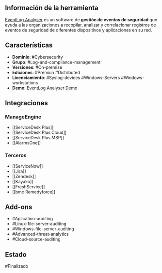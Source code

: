 ## Información de la herramienta

[EventLog Analyser](https://www.manageengine.com/products/eventlog/help/StandaloneManagedServer-UserGuide/what-is-in.html) es un software de **gestión de eventos de seguridad** que ayuda a las organizaciones a recopilar, analizar y correlacionar registros de eventos de seguridad de diferentes dispositivos y aplicaciones en su red.

## Características

+ **Dominio**: #Cybersecurity 
+ **Grupo**: #Log-and-compliance-management
+ **Versiones**: #On-premise 
+ **Ediciones**: #Premiun #Distributed 
+ **Licenciamiento**: #Syslog-devices #Windows-Servers #Windows-workstations
+ **Demo**: [EventLog Analyser Demo](https://demo.eventloganalyzer.com/event/index2.do?url=emberapp#/home)
## Integraciones 
### ManageEngine

+ [[ServiceDesk Plus]]
+ [[ServiceDesk Plus Cloud]]
+ [[ServiceDesk Plus MSP]]
+ [[AlarmsOne]]

### Terceros

+ [[ServiceNow]]
+ [[Jira]]
+ [[Zendesk]]
+ [[Kayako]]
+ [[FreshService]]
+ [[bmc Remedyforce]]
## Add-ons

+ #Aplication-auditing
+ #Linux-file-server-auditing
+ #Windows-file-server-auditing
+ #Advanced-threat-analytics
+ #Cloud-source-auditing

## Estado

#Finalizado 